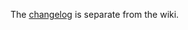The [changelog](https://github.com/Pryaxis/TShock/blob/general-devel/docs/changelog.md) is separate from the wiki.